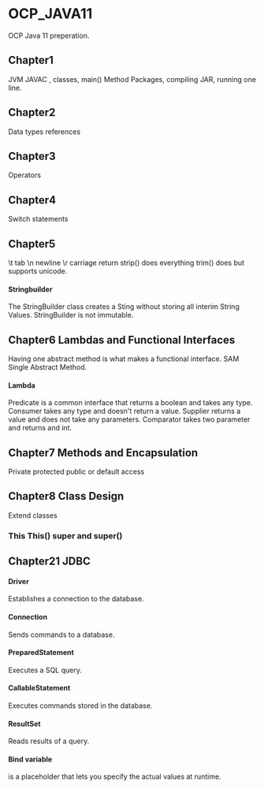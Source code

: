 # OCP_JAVA11
OCP Java 11 preperation.

## Chapter1
JVM JAVAC , classes, main() Method
Packages, compiling JAR, running one line. 

## Chapter2 
Data types references 

## Chapter3
Operators 

## Chapter4 
Switch statements 

## Chapter5 
\t tab \n newline \r carriage return 
strip() does everything trim() does but supports unicode. 
#### Stringbuilder 
The StringBuilder class creates a Sting without storing all interim String Values. StringBuilder is not immutable.

## Chapter6 Lambdas and Functional Interfaces 
Having one abstract method is what makes a functional interface. SAM Single Abstract Method. 

#### Lambda 
Predicate is a common interface that returns a boolean and takes any type.
Consumer takes any type and doesn't return a value.
Supplier returns a value and does not take any parameters. 
Comparator takes two parameter and returns and int.



## Chapter7 Methods and Encapsulation 
Private protected public or default access 

## Chapter8 Class Design 
Extend classes 

### This This() super and super() 

 

## Chapter21 JDBC
#### Driver
Establishes a connection to the database.
#### Connection
Sends commands to a database.
#### PreparedStatement
Executes a SQL query.
#### CallableStatement
Executes commands stored in the database.
#### ResultSet
Reads results of a query.
#### Bind variable 
is a placeholder that lets you specify the actual values at runtime. 
